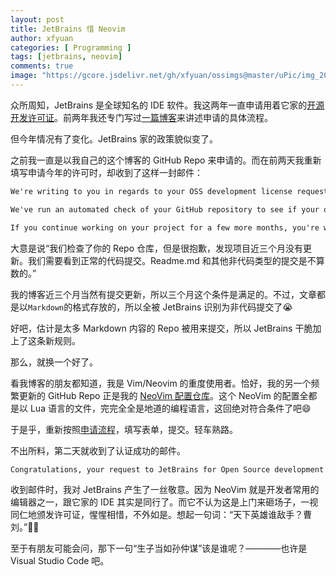 ```yaml
---
layout: post
title: JetBrains 惜 Neovim
author: xfyuan
categories: [ Programming ]
tags: [jetbrains, neovim]
comments: true
image: "https://gcore.jsdelivr.net/gh/xfyuan/ossimgs@master/uPic/img_20230911.jpg"
---
```


众所周知，JetBrains 是全球知名的 IDE 软件。我这两年一直申请用着它家的[开源开发许可证](https://www.jetbrains.com/community/opensource/#support)。前两年我还专门写过[一篇博客](http://xfyuan.github.io/2021/09/jetbrains-assigned-open-source-licence-to-me/)来讲述申请的具体流程。

但今年情况有了变化。JetBrains 家的政策貌似变了。

之前我一直是以我自己的这个博客的 GitHub Repo 来申请的。而在前两天我重新填写申请今年的许可时，却收到了这样一封邮件：

```markdown
We're writing to you in regards to your OSS development license request.

We've run an automated check of your GitHub repository to see if your open source project meets the requirements of our Open Source Support Program. Unfortunately, the check failed because the project has not been actively developed recently. We need to see regular code commits submitted for the past 3 months or more. Readme.md and other non-code commits do not count.

If you continue working on your project for a few more months, you're welcome to re-apply for support.
```

大意是说“我们检查了你的 Repo 仓库，但是很抱歉，发现项目近三个月没有更新。我们需要看到正常的代码提交。Readme.md 和其他非代码类型的提交是不算数的。”

我的博客近三个月当然有提交更新，所以三个月这个条件是满足的。不过，文章都是以`Markdown`的格式存放的，所以全被 JetBrains 识别为非代码提交了😭

好吧，估计是太多 Markdown 内容的 Repo 被用来提交，所以 JetBrains 干脆加上了这条新规则。

那么，就换一个好了。

看我博客的朋友都知道，我是 Vim/Neovim 的重度使用者。恰好，我的另一个频繁更新的 GitHub Repo 正是我的 [NeoVim 配置仓库](https://github.com/xfyuan/nvim)。这个 NeoVim 的配置全都是以 Lua 语言的文件，完完全全是地道的编程语言，这回绝对符合条件了吧😄

于是乎，重新按照[申请流程](http://xfyuan.github.io/2021/09/jetbrains-assigned-open-source-licence-to-me/)，填写表单，提交。轻车熟路。

不出所料，第二天就收到了认证成功的邮件。

```markdown
Congratulations, your request to JetBrains for Open Source development license(s) has been approved! The license certificate is attached to this message.
```

收到邮件时，我对 JetBrains 产生了一丝敬意。因为 NeoVim 就是开发者常用的编辑器之一，跟它家的 IDE 其实是同行了。而它不认为这是上门来砸场子，一视同仁地颁发许可证，惺惺相惜，不外如是。想起一句词：“天下英雄谁敌手？曹刘。”🤝🤝

至于有朋友可能会问，那下一句“生子当如孙仲谋”该是谁呢？————也许是 Visual Studio Code 吧。

